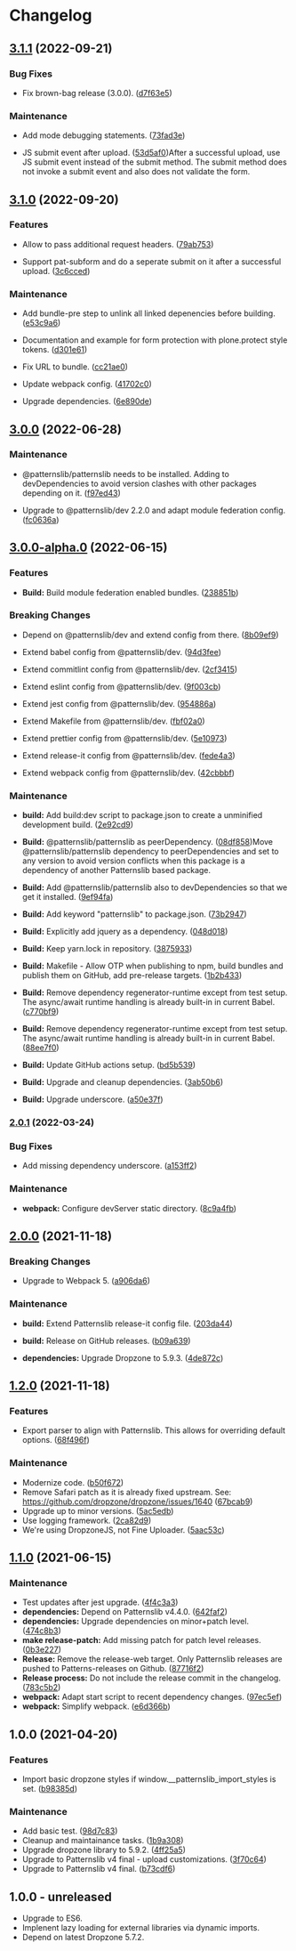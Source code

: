 # Changelog



## [3.1.1](https://github.com/patternslib/pat-upload/compare/3.1.0...3.1.1) (2022-09-21)


### Bug Fixes


* Fix brown-bag release (3.0.0). ([d7f63e5](https://github.com/patternslib/pat-upload/commit/d7f63e5c20163291bcfff7a6190f38c6de1813ee))


### Maintenance


* Add mode debugging statements. ([73fad3e](https://github.com/patternslib/pat-upload/commit/73fad3e53608cba4662ff59e69503c3ec1af6f64))

* JS submit event after upload. ([53d5af0](https://github.com/patternslib/pat-upload/commit/53d5af0bf09aeb62080040abcff3ee1125d80d52))After a successful upload, use JS submit event instead of the submit method.
The submit method does not invoke a submit event and also does not validate the form.

## [3.1.0](https://github.com/patternslib/pat-upload/compare/3.0.0...3.1.0) (2022-09-20)


### Features


* Allow to pass additional request headers. ([79ab753](https://github.com/patternslib/pat-upload/commit/79ab75337109d45cffc00770a868002b1593265f))

* Support pat-subform and do a seperate submit on it after a successful upload. ([3c6cced](https://github.com/patternslib/pat-upload/commit/3c6cced414c9018ac366c8fcce6d04186646418e))


### Maintenance


* Add bundle-pre step to unlink all linked depenencies before building. ([e53c9a6](https://github.com/patternslib/pat-upload/commit/e53c9a6805a58a579f62739007d9c366e8a4186f))

* Documentation and example for form protection with plone.protect style tokens. ([d301e61](https://github.com/patternslib/pat-upload/commit/d301e618b26dea219b62443f67f6e6b9b6a92832))

* Fix URL to bundle. ([cc21ae0](https://github.com/patternslib/pat-upload/commit/cc21ae09836c54e7fa612a5baeaa58901a9c1ff6))

* Update webpack config. ([41702c0](https://github.com/patternslib/pat-upload/commit/41702c034e600655a045bb27cac77072d4e2a143))

* Upgrade dependencies. ([6e890de](https://github.com/patternslib/pat-upload/commit/6e890de6a3f68ee2ba38b711934fd1af6ea7306b))


## [3.0.0](https://github.com/patternslib/pat-upload/compare/3.0.0-alpha.0...3.0.0) (2022-06-28)


### Maintenance


* @patternslib/patternslib needs to be installed. Adding to devDependencies to avoid version clashes with other packages depending on it. ([f97ed43](https://github.com/patternslib/pat-upload/commit/f97ed436c7b24db7d0784227bfab52402827c016))

* Upgrade to @patternslib/dev 2.2.0 and adapt module federation config. ([fc0636a](https://github.com/patternslib/pat-upload/commit/fc0636a9e7f4fafc18adc05bb4ab75b27e3b63ee))

## [3.0.0-alpha.0](https://github.com/patternslib/pat-upload/compare/2.0.1...3.0.0-alpha.0) (2022-06-15)


### Features


* **Build:** Build module federation enabled bundles. ([238851b](https://github.com/patternslib/pat-upload/commit/238851b84cf70013fd8490825e5d5c8f1bd3570e))


### Breaking Changes


* Depend on @patternslib/dev and extend config from there. ([8b09ef9](https://github.com/patternslib/pat-upload/commit/8b09ef9c50b183e5bf3a14bf2c2222aa0e36c4e4))

* Extend babel config from @patternslib/dev. ([94d3fee](https://github.com/patternslib/pat-upload/commit/94d3fee33cbeff62b07b8bf8a47b255abcdacb34))

* Extend commitlint config from @patternslib/dev. ([2cf3415](https://github.com/patternslib/pat-upload/commit/2cf3415e144b39f61b610f7b64dc347276dadefb))

* Extend eslint config from @patternslib/dev. ([9f003cb](https://github.com/patternslib/pat-upload/commit/9f003cb11b19e01f5dc4b023eaab122bd95c5ba4))

* Extend jest config from @patternslib/dev. ([954886a](https://github.com/patternslib/pat-upload/commit/954886ab685d609b5df716e9d3979404ca07ae1e))

* Extend Makefile from @patternslib/dev. ([fbf02a0](https://github.com/patternslib/pat-upload/commit/fbf02a03b2630dc5d6de2ed52ea3e79456b52bc5))

* Extend prettier config from @patternslib/dev. ([5e10973](https://github.com/patternslib/pat-upload/commit/5e10973e96a9302333e73e9b4d361cc5533f48c5))

* Extend release-it config from @patternslib/dev. ([fede4a3](https://github.com/patternslib/pat-upload/commit/fede4a321d803284681d5b441e188d4836ee1ea2))

* Extend webpack config from @patternslib/dev. ([42cbbbf](https://github.com/patternslib/pat-upload/commit/42cbbbfe40ddb64ce837a4d0b0793140d716a5cc))


### Maintenance


* **build:** Add build:dev script to package.json to create a unminified development build. ([2e92cd9](https://github.com/patternslib/pat-upload/commit/2e92cd9c706b3e838f370fa2ec0d8990114b6080))

* **Build:** @patternslib/patternslib as peerDependency. ([08df858](https://github.com/patternslib/pat-upload/commit/08df858fe69e2efda13229e8108984fc0ed1412f))Move @patternslib/patternslib dependency to peerDependencies and set to any version to avoid version conflicts when this package is a dependency of another Patternslib based package.

* **Build:** Add @patternslib/patternslib also to devDependencies so that we get it installed. ([9ef94fa](https://github.com/patternslib/pat-upload/commit/9ef94fa288f1afd88fbd066d3dc17f87316c7ed2))

* **Build:** Add keyword "patternslib" to package.json. ([73b2947](https://github.com/patternslib/pat-upload/commit/73b2947f87752737cc8ce763ee12af5718584e0e))

* **Build:** Explicitly add jquery as a dependency. ([048d018](https://github.com/patternslib/pat-upload/commit/048d018c76c72ec277f88b633a51bb87f2a8011c))

* **Build:** Keep yarn.lock in repository. ([3875933](https://github.com/patternslib/pat-upload/commit/387593391f977f5630aefd388cd3aeaff1441113))

* **Build:** Makefile - Allow OTP when publishing to npm, build bundles and publish them on GitHub, add pre-release targets. ([1b2b433](https://github.com/patternslib/pat-upload/commit/1b2b43387f8ad1f3f91d5c3234210c89c7ab9021))

* **Build:** Remove dependency regenerator-runtime except from test setup. The async/await runtime handling is already built-in in current Babel. ([c770bf9](https://github.com/patternslib/pat-upload/commit/c770bf97e1dc6713d931785692543b4837c95d9a))

* **Build:** Remove dependency regenerator-runtime except from test setup. The async/await runtime handling is already built-in in current Babel. ([88ee7f0](https://github.com/patternslib/pat-upload/commit/88ee7f079094b573ef646bae89eadc2998b31e79))

* **Build:** Update GitHub actions setup. ([bd5b539](https://github.com/patternslib/pat-upload/commit/bd5b539fe00ddbe45d4aed2af21b88cc0e1a2e37))

* **Build:** Upgrade and cleanup dependencies. ([3ab50b6](https://github.com/patternslib/pat-upload/commit/3ab50b6df49afc14e2687a6a2b8c83a31f3fd49a))

* **Build:** Upgrade underscore. ([a50e37f](https://github.com/patternslib/pat-upload/commit/a50e37ff7d0588aa412edd1cfd06a46f5a8ddbfe))

### [2.0.1](https://github.com/patternslib/pat-upload/compare/2.0.0...2.0.1) (2022-03-24)


### Bug Fixes

* Add missing dependency underscore. ([a153ff2](https://github.com/patternslib/pat-upload/commit/a153ff2ab9b6cb1114e1d1be5034503a2c3ed347))



### Maintenance

* **webpack:** Configure devServer static directory. ([8c9a4fb](https://github.com/patternslib/pat-upload/commit/8c9a4fbbc2984849a946d08e57ac2ac4cfffff93))

## [2.0.0](https://github.com/patternslib/pat-upload/compare/1.2.0...2.0.0) (2021-11-18)


### Breaking Changes

* Upgrade to Webpack 5. ([a906da6](https://github.com/patternslib/pat-upload/commit/a906da65eea70b1c380e4f4cc6464e94872a41e5))



### Maintenance

* **build:** Extend Patternslib release-it config file. ([203da44](https://github.com/patternslib/pat-upload/commit/203da4454e9984da76580a3ea811dadcec449ea6))

* **build:** Release on GitHub releases. ([b09a639](https://github.com/patternslib/pat-upload/commit/b09a639a24d9ecd32dd6b455f82305f328f086ef))

* **dependencies:** Upgrade Dropzone to 5.9.3. ([4de872c](https://github.com/patternslib/pat-upload/commit/4de872c0d210e379e3e24f86f4bc37a61076ab7f))

## [1.2.0](https://github.com/patternslib/pat-upload/compare/1.1.0...1.2.0) (2021-11-18)


### Features

* Export parser to align with Patternslib. This allows for overriding default options. ([68f496f](https://github.com/patternslib/pat-upload/commit/68f496f14d1df080d81de04f3f850557f3224deb))


### Maintenance

* Modernize code. ([b50f672](https://github.com/patternslib/pat-upload/commit/b50f672c084610172c1fb8afb3f715430af64586))
* Remove Safari patch as it is already fixed upstream. See: https://github.com/dropzone/dropzone/issues/1640 ([67bcab9](https://github.com/patternslib/pat-upload/commit/67bcab9458ab38e5b839cd15ed8fa7aca74ea04b))
* Upgrade up to minor versions. ([5ac5edb](https://github.com/patternslib/pat-upload/commit/5ac5edbf91752ec936385d2839624b43201ca502))
* Use logging framework. ([2ca82d9](https://github.com/patternslib/pat-upload/commit/2ca82d967d7fbf835b529b378c9f29c8badc8c76))
* We're using DropzoneJS, not Fine Uploader. ([5aac53c](https://github.com/patternslib/pat-upload/commit/5aac53cd0d5c85fe7d379520dfd03fac6df49289))

## [1.1.0](https://github.com/patternslib/pat-upload/compare/1.0.0...1.1.0) (2021-06-15)


### Maintenance

* Test updates after jest upgrade. ([4f4c3a3](https://github.com/patternslib/pat-upload/commit/4f4c3a354021c3760440f265417f41fad32ad799))
* **dependencies:** Depend on Patternslib v4.4.0. ([642faf2](https://github.com/patternslib/pat-upload/commit/642faf226a63b30eb1e392f387f84194f133de9d))
* **dependencies:** Upgrade dependencies on minor+patch level. ([474c8b3](https://github.com/patternslib/pat-upload/commit/474c8b3623bfb9755b872e843ae742b2ba41adbf))
* **make release-patch:** Add missing patch for patch level releases. ([0b3e227](https://github.com/patternslib/pat-upload/commit/0b3e22782d3f65f824b33b51b83b7f8059f74994))
* **Release:** Remove the release-web target. Only Patternslib releases are pushed to Patterns-releases on Github. ([87716f2](https://github.com/patternslib/pat-upload/commit/87716f2f412ebb38f028f4d240c607b53575c4f4))
* **Release process:** Do not include the release commit in the changelog. ([783c5b2](https://github.com/patternslib/pat-upload/commit/783c5b2bb499a29c9725ef79a302d6106363feb8))
* **webpack:** Adapt start script to recent dependency changes. ([97ec5ef](https://github.com/patternslib/pat-upload/commit/97ec5ef4c10de8ce3173baeffe5c9cbe1bece5d3))
* **webpack:** Simplify webpack. ([e6d366b](https://github.com/patternslib/pat-upload/commit/e6d366b975ad4495d8a052b43027396b24b6f8a6))

## 1.0.0 (2021-04-20)


### Features

* Import basic dropzone styles if window.__patternslib_import_styles is set. ([b98385d](https://github.com/patternslib/pat-upload/commit/b98385d80510c0efa2f336aec1e906ee0bc888f3))


### Maintenance

* Add basic test. ([98d7c83](https://github.com/patternslib/pat-upload/commit/98d7c837297858883d48877dcef4127cfbd10457))
* Cleanup and maintainance tasks. ([1b9a308](https://github.com/patternslib/pat-upload/commit/1b9a3088f973fc2b04633899bde30b35afa435a3))
* Upgrade dropzone library to 5.9.2. ([4ff25a5](https://github.com/patternslib/pat-upload/commit/4ff25a5fd6d02b492320bdc8541e54ea4ac8d21b))
* Upgrade to Patternslib v4 final - upload customizations. ([3f70c64](https://github.com/patternslib/pat-upload/commit/3f70c64f6c12126549399aa745e5cc16463d877c))
* Upgrade to Patternslib v4 final. ([b73cdf6](https://github.com/patternslib/pat-upload/commit/b73cdf666faf585773259541cbdca8f3d3930d1b))


## 1.0.0 - unreleased

- Upgrade to ES6.
- Implenent lazy loading for external libraries via dynamic imports.
- Depend on latest Dropzone 5.7.2.